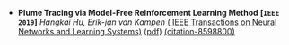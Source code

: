 - **Plume Tracing via Model-Free Reinforcement Learning Method**
 **[`IEEE 2019`]** *Hangkai Hu, Erik-jan van Kampen* [( IEEE Transactions on Neural Networks and Learning Systems)](https://ieeexplore.ieee.org/document/8598800) [(pdf)](https://github.com/khanRmahmud/PaperNotes/blob/main/Paper%20Reading/Reinforcement%20Learning/paper-pdf/Plume_Tracing_via_Model-Free_Reinforcement_Learning_Method.pdf) [(citation-8598800)](https://github.com/khanRmahmud/PaperNotes/blob/main/Paper%20Reading/citation_articles.md)
